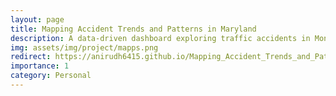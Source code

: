 ```yaml
---
layout: page
title: Mapping Accident Trends and Patterns in Maryland
description: A data-driven dashboard exploring traffic accidents in Montgomery County, MD. Combines geospatial maps and interactive charts to reveal causes and severity patterns.
img: assets/img/project/mapps.png
redirect: https://anirudh6415.github.io/Mapping_Accident_Trends_and_Patterns_in_Maryland/
importance: 1
category: Personal
---
```


